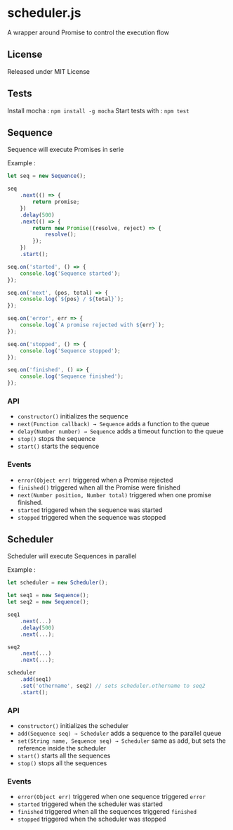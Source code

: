 # scheduler.js

A wrapper around Promise to control the execution flow

## License

Released under MIT License

## Tests

Install mocha : `npm install -g mocha`
Start tests with : `npm test`

## Sequence

Sequence will execute Promises in serie

Example :

```js
let seq = new Sequence();

seq
    .next(() => {
        return promise;
    })
    .delay(500)
    .next(() => {
        return new Promise((resolve, reject) => {
            resolve();
        });
    })
    .start();

seq.on('started', () => {
    console.log('Sequence started');
});

seq.on('next', (pos, total) => {
    console.log(`${pos} / ${total}`);
});

seq.on('error', err => {
    console.log(`A promise rejected with ${err}`);
});

seq.on('stopped', () => {
    console.log('Sequence stopped');
});

seq.on('finished', () => {
    console.log('Sequence finished');
});
```

### API

* `constructor()` initializes the sequence
* `next(Function callback) → Sequence` adds a function to the queue
* `delay(Number number) → Sequence` adds a timeout function to the queue
* `stop()` stops the sequence
* `start()` starts the sequence

### Events

* `error(Object err)` triggered when a Promise rejected
* `finished()` triggered when all the Promise were finished
* `next(Number position, Number total)` triggered when one promise finished.
* `started` triggered when the sequence was started
* `stopped` triggered when the sequence was stopped

## Scheduler

Scheduler will execute Sequences in parallel

Example :

```js
let scheduler = new Scheduler();

let seq1 = new Sequence();
let seq2 = new Sequence();

seq1
    .next(...)
    .delay(500)
    .next(...);

seq2
    .next(...)
    .next(...);

scheduler
    .add(seq1)
    .set('othername', seq2) // sets scheduler.othername to seq2
    .start();

```

### API

* `constructor()` initializes the scheduler
* `add(Sequence seq) → Scheduler` adds a sequence to the parallel queue
* `set(String name, Sequence seq) → Scheduler` same as add, but sets the reference inside the scheduler
* `start()` starts all the sequences
* `stop()` stops all the sequences

### Events

* `error(Object err)` triggered when one sequence triggered `error`
* `started` triggered when the scheduler was started
* `finished` triggered when all the sequences triggered `finished`
* `stopped` triggered when the scheduler was stopped
